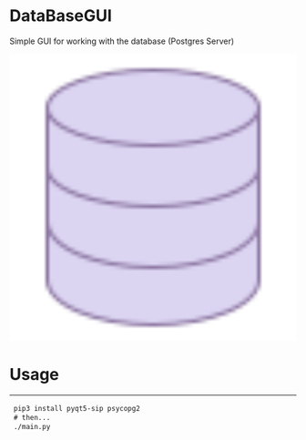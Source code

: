 # DataBaseGUI

Simple GUI for working with the database (Postgres Server)

<img width=600px src="https://raw.githubusercontent.com/namig41/DataBaseGUI/image/database.png" />

# Usage
-----

```
 pip3 install pyqt5-sip psycopg2
 # then...
 ./main.py 
```

